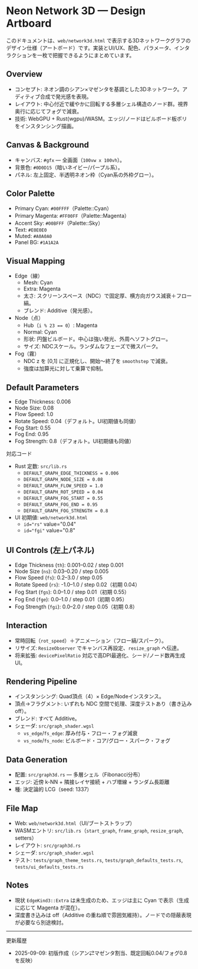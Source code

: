 # Neon Network 3D — Design Artboard

このドキュメントは、`web/network3d.html` で表示する3Dネットワークグラフのデザイン仕様（アートボード）です。実装とUI/UX、配色、パラメータ、インタラクションを一枚で把握できるようにまとめています。

## Overview
- コンセプト: ネオン調のシアン×マゼンタを基調とした3Dネットワーク。アディティブ合成で発光感を表現。
- レイアウト: 中心付近で緩やかに回転する多層シェル構造のノード群。視界奥行に応じてフォグで減衰。
- 技術: WebGPU + Rust(wgpu)/WASM。エッジ/ノードはビルボード板ポリをインスタンシング描画。

## Canvas & Background
- キャンバス: `#gfx` — 全画面（`100vw x 100vh`）。
- 背景色: `#0D0D15`（暗いネイビー/パープル系）。
- パネル: 左上固定、半透明ネオン枠（Cyan系の外枠グロー）。

## Color Palette
- Primary Cyan: `#00FFFF`（Palette::Cyan）
- Primary Magenta: `#FF00FF`（Palette::Magenta）
- Accent Sky: `#00BFFF`（Palette::Sky）
- Text: `#E0E0E0`
- Muted: `#A0A0A0`
- Panel BG: `#1A1A2A`

## Visual Mapping
- Edge（線）
  - Mesh: Cyan
  - Extra: Magenta
  - 太さ: スクリーンスペース（NDC）で固定厚、横方向ガウス減衰＋フロー縞。
  - ブレンド: Additive（発光感）。
- Node（点）
  - Hub（`i % 23 == 0`）: Magenta
  - Normal: Cyan
  - 形状: 円盤ビルボード。中心は強い発光、外周へソフトグロー。
  - サイズ: NDCスケール。ランダムなフェーズで微スパーク。
- Fog（霧）
  - NDC z を [0,1] に正規化し、開始〜終了を `smoothstep` で減衰。
  - 強度は加算光に対して乗算で抑制。

## Default Parameters
- Edge Thickness: 0.006
- Node Size: 0.08
- Flow Speed: 1.0
- Rotate Speed: 0.04（デフォルト。UI初期値も同値）
- Fog Start: 0.55
- Fog End: 0.95
- Fog Strength: 0.8（デフォルト。UI初期値も同値）

対応コード
- Rust 定数: `src/lib.rs`
  - `DEFAULT_GRAPH_EDGE_THICKNESS = 0.006`
  - `DEFAULT_GRAPH_NODE_SIZE = 0.08`
  - `DEFAULT_GRAPH_FLOW_SPEED = 1.0`
  - `DEFAULT_GRAPH_ROT_SPEED = 0.04`
  - `DEFAULT_GRAPH_FOG_START = 0.55`
  - `DEFAULT_GRAPH_FOG_END = 0.95`
  - `DEFAULT_GRAPH_FOG_STRENGTH = 0.8`
- UI 初期値: `web/network3d.html`
  - `id="rs"` value="0.04"
  - `id="fgi"` value="0.8"

## UI Controls (左上パネル)
- Edge Thickness (`th`): 0.001–0.02 / step 0.001
- Node Size (`ns`): 0.03–0.20 / step 0.005
- Flow Speed (`fs`): 0.2–3.0 / step 0.05
- Rotate Speed (`rs`): -1.0–1.0 / step 0.02（初期 0.04）
- Fog Start (`fgs`): 0.0–1.0 / step 0.01（初期 0.55）
- Fog End (`fge`): 0.0–1.0 / step 0.01（初期 0.95）
- Fog Strength (`fgi`): 0.0–2.0 / step 0.05（初期 0.8）

## Interaction
- 常時回転（`rot_speed`）＋アニメーション（フロー縞/スパーク）。
- リサイズ: `ResizeObserver` でキャンバス再設定、`resize_graph` へ伝達。
- 将来拡張: `devicePixelRatio` 対応で高DPI最適化、シード/ノード数再生成UI。

## Rendering Pipeline
- インスタンシング: Quad頂点（4）× Edge/Nodeインスタンス。
- 頂点→フラグメント: いずれも NDC 空間で処理、深度テストあり（書き込み off）。
- ブレンド: すべて Additive。
- シェーダ: `src/graph_shader.wgsl`
  - `vs_edge`/`fs_edge`: 厚み付与・フロー・フォグ減衰
  - `vs_node`/`fs_node`: ビルボード・コア/グロー・スパーク・フォグ

## Data Generation
- 配置: `src/graph3d.rs` — 多層シェル（Fibonacci分布）
- エッジ: 近傍 k-NN + 隣接レイヤ接続 + ハブ増線 + ランダム長距離
- 種: 決定論的 LCG（seed: 1337）

## File Map
- Web: `web/network3d.html`（UI/ブートストラップ）
- WASMエントリ: `src/lib.rs`（`start_graph`, `frame_graph`, `resize_graph`, setters）
- レイアウト: `src/graph3d.rs`
- シェーダ: `src/graph_shader.wgsl`
- テスト: `tests/graph_theme_tests.rs`, `tests/graph_defaults_tests.rs`, `tests/ui_defaults_tests.rs`

## Notes
- 現状 `EdgeKind3::Extra` は未生成のため、エッジは主に Cyan で表示（生成に応じて Magenta が混在）。
- 深度書き込みは off（Additive の重ね順で雰囲気維持）。ノードでの隠蔽表現が必要なら別途検討。

---
更新履歴
- 2025-09-09: 初版作成（シアン⇄マゼンタ割当、既定回転0.04/フォグ0.8を反映）

